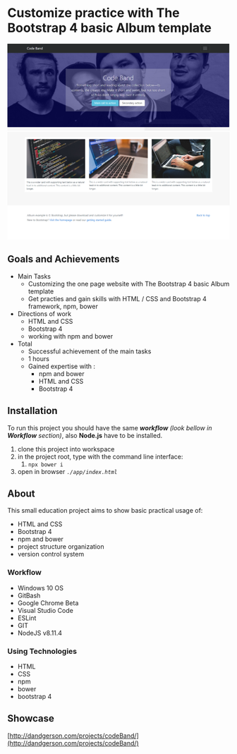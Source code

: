 # Сustomize practice with The Bootstrap 4 basic Album template

![alt text](/scrn.png)
![alt text](/scrn2.png)

## Goals and Achievements

- Main Tasks
  - Customizing the one page website with The Bootstrap 4 basic Album template
  - Get practies and gain skills with HTML / CSS and Bootstrap 4 framework, npm, bower
- Directions of work
  - HTML and CSS
  - Bootstrap 4
  - working with npm and bower
- Total
  - Successful achievement of the main tasks
  - 1 hours
  - Gained expertise with :
    - npm and bower
    - HTML and CSS
    - Bootstrap 4

## Installation

To run this project you should have the same **_workflow_** *(look bellow in **Workflow** section)*, also **Node.js** have to be installed.

1. clone this project into workspace
2. in the project root, type with the command line interface:
   1. `npx bower i`
3. open in browser *`./app/index.html`*

## About

This small education project aims to show basic practical usage of:

- HTML and CSS
- Bootstrap 4
- npm and bower
- project structure organization
- version control system

### Workflow

* Windows 10 OS
* GitBash
* Google Chrome Beta
* Visual Studio Code
* ESLint
* GIT
* NodeJS v8.11.4

### Using Technologies

* HTML
* CSS
* npm
* bower
* bootstrap 4

## Showcase

[http://dandgerson.com/projects/codeBand/](http://dandgerson.com/projects/codeBand/)